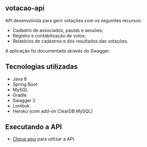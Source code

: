 ## votacao-api

API desenvolvida para gerir votações com os seguintes recursos:
- Cadastro de associados, pautas e sessões;
- Registro e contabilização de votos;
- Relatórios de cadastros e dos resultados das votações.

A aplicação foi documentada através do Swagger.

## Tecnologias utilizadas
- Java 8
- Spring Boot
- MySQL
- Gradle
- Swagger 2
- Lombok
- Heroku (com add-on ClearDB MySQL)

## Executando a API
- [Clique aqui](https://votacao-api.herokuapp.com/swagger-ui.html) para utilizar a API.